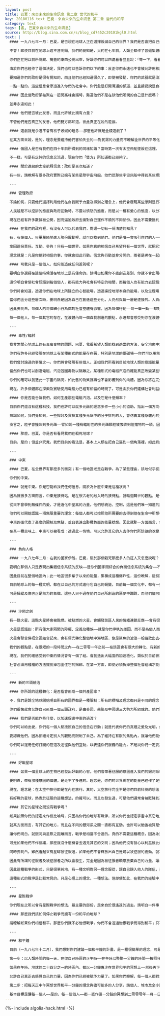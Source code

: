 ```yaml
---
layout: post
title: 巴夏：來自未來的生命訊息 第二章 當代的和平
key: 20180116_text_巴夏：來自未來的生命訊息_第二章_當代的和平
category: text
tags: [書, 巴夏來自未來的生命訊息]
source: http://blog.sina.com.cn/s/blog_cd7452c20101kgl0.html
text: |
  #### 一九八七年一月：巴夏，是否現在地球人正在選擇毀滅自己的世界？我們是否會把自己爆炸掉？

  不會！即使目前在地球上還不甚明顯，我們的覺知是，大約在七年前，人類全都作了普遍集體的無意識協議，不會使用核武器來摧毀自己。你們所看到的地球上更多的暴力，是那些想法的最後痕跡，在現在浮現到表面來。你們正在把暴力由系統中放出，可以說是，現在你們在無意識裡已經知道施放暴力是安全的，也因為這一切都不會造成終極的毀滅。

  你們正在把以前所隱藏、掩蓋的東西公開出來，好讓你們可以四處看看並且說：「等一下，看看發生了什麼事；看看我們在做些什麼？我們真的希望我們的世界如此嗎？如果不，就讓我們改變！」你們現在知道，把所有隱藏的東西帶出來是安全的，好去檢查，好把事情創造成你們所想創造的那樣。我們之所以能在現在告訴你們這些，是因為你們已經作了決定。

  由於你們已經作了這個決定，我們也可以告訴你們以下的事：反正你們永遠也不會被允許用核武去毀滅自己。那是你們的世界，你們可以對它為所欲為⋯⋯只要你們是在自己的後院中所作的事！核子毀滅會破壞時空連續體的次元間結構，並影響到與你們毫無關係的其它文明。而這是不被允許的。

  要知道你們的政府是很有覺知的，而且他們已經知道很久了，即使被發動，你們的武器就是沒法子生效。他們已經收到很清楚的示範：聯盟中有許多宇宙飛船都是這樣的例子。他們直接集中在你們的火箭基地上，透過破壞電磁——而使所有的發射機制失靈。你們的政府及軍隊已經收到了很多此類的示範。所謂超強大國間的核武器緊張，由前述的觀點來看，只是作戲而已，他們不想失去你們的注意力。

  一點一點的，這些信息會滲透進入你們的社會中。你們愈是打開溝通的頻道，並且接受說是自己創造自己的政府的理念，以及你們愈是允許政府來服務公眾而不是統治公眾，政府就愈能與大家分享訊息，去談我們的存在，政府之所以如此作，基本上是按照政府所想像的民眾所需要被保護的方式而保護著大家。

  #### 因此當政府領袖聚在一起開高峰會議時，難道他們不是在談他們所說的自己是什麼嗎？

  並非永遠如此！

  #### 他們是否彼此友善，而且允許彼此擁有力量？

  不管他們是否真正的友善，他們雙方都知道，彼此真正在說的遊戲。

  #### 遊戲就是永遠不會有核子毀滅的理念——那麼也許就是金錢遊戲了？

  在某方面來說，是的，理念是要維持他們害怕失去的——對民眾的力量而不瞭解全世界的平等化，將會幫他們得到自我賦予力量，同時也幫助大家加強力量。

  #### 俄國人是否有我們在四十年前所得到的同樣知識？當時第一次有太空飛船墜毀在這裡。

  不一樣。可是有足夠的信息交流過，現在你們「雙方」所知道都已經夠了。

  #### 關於進級的太空航程信息：政府是否也知道？

  有一些，請瞭解有很多政府實際已擁有某些星際宇宙飛船。他們從那些宇宙飛船中得到某些理論及科技，而做出了自己的船，可是並不順利。因為他們少了一些關於在瞭解科技時，要運用意識作為公式的一部分的幾個觀念。而且有一些材料是稍微超越他們貫通的能力。他們不時運用部分的科技；而且在某方面，即使在他們擁有之前，他們已經在努力得到這些瞭解。他們的確知道某些基本的原則。

  ---

  ### 管理政府

  不論如何，只要他們選擇利用他們在自我賦予力量及得到之理念上，他們會發現某些原則是行不通的——因為這些是建立在整合的觀點上。你們的政府正在開始學習，但是由於你們把政府所創造成的狀態，政府表現得好像要比社會主流還要緩慢。

  人民越是不以控訴的態度與政府互動時，不要以憤怒的態度，而是以一種有愛心的態度，以分享的，無條件之愛的態度，並且對政府表達說，你們相信和平，說你們知道有另外的簡單方法，有其它方式更能運用所存在的實相，而不是透過築牆來開路——那麼也許政府會開始轉變計畫，而願意與人民分享信息；而不會以為分享信息時，他們就會失去自己的力量。

  現在已經有許多數據被公開，因而逼迫政府去面對自己運作不順的不同部份。因此不需要批判，從這個觀點開始，不需要有負面的感覺。情況已經把你們調整好了，現在你們知道自己可以如何去服務：透過對政府建議不同的作法，讓他們聽見全體民眾都這麼說：「我們相信和平，讓我們用和平的方式做，好嗎——大家一起來。」

  #### 在我們的政府裡，有沒有人可以代表我們，對這一切有一份清楚的知見？

  有，有幾個人。只要單純地進入那份震動裡，就可以找到他們。他們是唯一會吸引你們的人——是能夠做好事情的人，是與你們平等的人，但是首先你必須與他們平等。因此勇敢些，以一種有愛的方式去互動——很大聲又很實際的。你們就是你們的政府，正如我們先前說過的。當你們在政府建築物中時，沒有理由可以不自在，要像在家中的感覺。可是除非你們開始某種形式的溝通、行動，否則你們永遠不會知道，事實上你和你的政府是平等的，長久以來，人們都以為政府與你是不同的社會階層——你們把照顧好自己生命的責任交給了政府。

  拿回這份責任。互動、參與！只有一個世界。如果你真的相信自己希望只有一個世界，就把它當作一個世界來行動。如果地球真的像我們的世界一樣只有一個世界時，那麼絕對不會有任何地方會把你阻擋在外。只要知道，如果你輻射此種頻率，你將會發現在地球上，絕對不會有所謂叫做政府的障礙存在——任何時間，任何地點都不會有。你會發現自己被邀請，或是你會發現那些機會全自動地提供給你。你將會流到一些地方，好讓你把一些暗示放在這裡，一些會話放在那裡，在茶會裡，與彼此相識。

  理念就是：凡是你絕對相信的事，你就會如此行動。信念與行動並非分開的，兩者是綁在一起的，兩者是一件事。你怎麼相信就怎麼行動，而你怎麼行動就會怎麼相信。你愈是願意允許自己有行動的自由，你就愈不會呆坐在那裡，只會抱怨現況。

  #### 可我只是一個個人，如何能造成任何差別呢？

  要明白你選擇在這個時候活在地球上是有使命的。請明白如果你不能創造差別，你就不會出現在這裡。當你開始明白：你的社會中每一件事的聯繫，都與你有關，當你與事物相關時，你會開始瞭解：每一個個體都會使整體的社會有所不同。

  這份明白會使社會認識到每個個人，都有能力與社會有特定的相關，而每個人也有能力去認識自己內在有社會的整體性在。如此就形成了由個人的人格到大眾意識之間的橋樑、連繫及環扣，讓你們明白，由於你們與一切都是相連接的，你所進行的一舉一動，你的每一個支持，你所創造的每件事，都會成為其它事件的槓桿，很細微地把觀念由一個方向轉到另一個方向。

  你們將會知道，透過你們在地球上所建立的心智能場，透過操控地球本身的能場，以及生理場，你們以種種方式銜接在一起。你們稱呼自己文明的所有理念——生理，心智、情緒及靈性——全部是由同一基本均質的能場即原始意識所延生出來的，一切都是由原始意識所分化出來。而且一切都是，正如我們所常說的，是你們的世界的洋蔥的層層結構。你們由均質合一的能場中創造許多不同的層次，而均質合一的能場是你們所稱的物質的根本創造基礎。

  當你們區分這些層次時，要明白是因為自己在創造這些分化，人仍然與每一層是連接的。人與內外之所有的層次也都是相接通的。所有的層次都在你內在，因此你在內在所作的每一舉動，都會在外在物質的覺知裡有所互動——因為外在的物理世界，只是反映著你在內在所探索的每一個理念。旅行，在物理實相中移動——不論你運動的模式為何；不論是走路、跑步、開車、或是乘飛機，甚至坐宇宙飛船——任何在空間中的移動，都是你內在理念的移動，被放大並以一個象徵反映回來給你。

  因此要明白，每個人的每個細小行為都對社會整體有影響。因為每個行動——每一舉一動——都對其它行動有意義。所有的行動都是平等的，會進入你們所創造的社會的整體裡面。因此現在你們開始認識到，介於個人及社會之間是沒有隔閡的，你可以開始認識到，當你開始行動時，全社會也會以整體跟著你動，你是浸在液體之內。

  每一個他人，每一個其它的存在，在液體內每一個自我創造的觀點，永遠都會感受到你在液體中的一舉一動，所造成的暗流或潮起潮落。他們永遠都能夠知覺到你的流向、你運用的方向、你所給出的力量，以及你所加給液體的能量。你們每一個人，不論你們是否在意識有覺知，都對此一活動很敏感，對你的意願十分地敏銳，而去成為你所想成為的狀態，你在這輩子中所選擇要成為的樣子。

  ---

  ### 毒性/輻射

  我非常關心地球上的有毒廢棄物的問題，巴夏，我很希望人類能找到適當的方法，安全地來中和或淨化這些廢物。

  你們有許多已經發現在地球上有某種形式的能量存在著，特別是地球的電磁場——你們可以用無污染的方式去接取所有的能量，且源源不絕地供應你們所能想像到的所有能量需求。由於你們已經決定創造了某些科技，卻有破壞性的副產品，我們有一些理念可以用在消除這些擔憂上。

  我們曾討論過的事情之一。你們將會發現有些個人，正如我們所看到目前地球人類的意識能量，正開始調查並發現一些聚合物塑膠材料，真的有能力與有毒廢物的殘基作分子的鍵結。如此就能形成某種形式的保存，某種吸收保存的過程，好讓毒性——我們特別是指輻射毒物——再也不會外洩出來。這種聚元酯也許會在十二到十四年後出現於你們的社會中，因為我們可以由你們的科技進化的能量中預測。

  當然你們也可以創造電磁、汽泡包圍毒物以隔離之。某種形式的電磁汽泡的確能真正改變某些物質的分子組成，使它至少變成中性，即使沒法子真正使用。總之，當地球上每個人的震動速度或頻率加速到更高的狀態時，那麼當你們在低頻率時所創造的一些物質，就不再對肉體有影響。他們會有另一種實相層次，另一頻率層次，而無法再於物理實相中造成影響，因為高、低頻率已不再相關，不再同步於當初物質被創造的先前實相。

  你們的確可以創造此一宇宙的隔閡，如此舊的物質就再也不會影響到你的肉體，因為你將在完全不同的水平上運作。無論如何，正如我們所說的，當你們的社會允許自己明白，人們所需的所有電力、能源，所有的工業耗能需求，都可以利用電磁或重力原理供應。那麼就不再需要製造那些有毒廢物。電磁及重力就足以供應你們所想創造的成就。從那時開始，你們再也不必創造任何有毒的、放射性副產品。

  現在，許多個體都在探索及實驗使用電磁力已經有相當的時間了。可是由於你們建構社會利益的方式，有些實驗被打壓下來。那是因為那些實驗目前並不符合控制科技者的利益。一旦這些障礙被拿走，許多人會開始明白，某些方法存在著——有些已經存在數十年了——那些方法會消除掉人類所有的能源問題。

  #### 你是否能告訴我們，如何生產那些電磁汽泡，以及它是什麼頻率？

  目前你們還沒有這種科技。我們也許可以就多元酯的理念多作一些小小的協助，指出一個方向——但是只有指出而已。我們不能把全盤的理唸給你們——（A）由於你們的一些科技還沒有決定好；因此我們不能以絕對的確定性來預測這樣的事。（B）由於有些這類事情，必須由你們自己去發現。我們不能拿走你們自己去發現的過程。

  無論如何，我們覺知到，一些探討及實驗某種多元酯中的分子排列的人，會仿真某種身體內的生化過程，某種人體內D N A及R N A結構之生化安排，就是最接近結果的方法。在某一方面，我們所說的是，這些多元酯，用很鬆散的術語來說，其本質幾乎是生物-有機物，在某種程度上，對某種元素有親和力，在吸收這些重元素進入其結構時，他們會形成一種基質，某一種有磁性的基質，會真正的創造一種極化的效應，讓那些粒子被多元酯所吸收。

  換言之，粒子會撞及到多元酯——譬如說一種有輻射性的多元酯顆粒被吸收到阻擋物的一頭。因此阻擋物的另一頭就會有某樣東西被釋出，可是它極性化的方式會是一種還看不出來有極化的狀態。這種新的極化顆粒，將不會對人有害，然而它會仍然存在。在某一方面而言，它是另一種類型的污染，可是不會對人有害。我們目前所能作的就是：把基本機制告訴你們。我們目前無法得到更特定、確定，以地球科技的條件去創造此一機制的知識。

  #### 那麼，巴夏，你是否有看見我們在殺死地球？

  目前，是的；但並非究竟。我們目前的看法是，基本上人類在把自己逼到一個角落裡，如此終於會使人們想到：作事可以有更有利益及效率的方式。我們的看法是，在未來的二十年左右，當你們的社會完全認識到自己在自掘墳墓，那時人們就會找到方法，並且快速地轉化自己的世界。一旦有了這份認識，改變就可以發生，就歷史而言，可以幾乎在一夜之間改變。

  ---

  ### 中東

  #### 巴夏，在全世界有那麼多的衝突；有一個地區老是在戰爭。為了某些理由，該地似乎從來不曾開展在世界其它地方所看見的正向改變。

  你們的中東。

  #### 就是中東。你是否能給我們任何信息，關於為什麼中東是這種狀況？

  因為就很多方面而言，中東是接待站，是在很古老的融入時的接待點，就輪迴轉世的觀點，是一些很強烈的負面能量融入地球的所在。在你們歷史上有個人被稱作阿卡地的沙罔，是來自獵戶星的投胎。在人類歷史中，此人被認作創造了阿拉伯帝國的人；用劍征服了整個中東。因此它是建立在許多獵戶星的原則上，住在中東的每個人都十分地掙扎，因為他們相信——正如當年獵戶星人所做的一般——掙扎是唯一能表達並瞭解自己的方法，只有通過衝突才能達成。因此，基本上你們會發現，他們有許多的能量，在很多前世中，都以戰爭的形式外顯出來。

  從來不曾學到無條件的愛，才是造化中至高的力量。他們想統治、控制，這是他們唯一知道的與造物之間的關係。他們努力去瞭解自己是不同的表達，學習到他們可以表達威力及能量，如此他們就感覺到很自然地與地球連繫在一起。而現在，他們可以用更正向的方式來表達。

  他們可以開始認識一項無限重要的理念：每個人都可以按照他所需要的去得到他在生命中所想得到的任何事物，而不必去傷害他人或自己，才能得到。每個人都是如此地有威力。他們正開始被許多其它的文化所同化；讓他們有機會明白。他們能以正向的方式來混合併平衡能量，不必變成理念的掙扎或衝突。因為當把所有的理念結合時，很矛盾地，反而會允許他們以最輕易的方式去表達他們的理念。

  中東的確代表了高度的限制及焦點，並且表達出那種負面的能量狀態。因此就那一方面而言，他們是地球上所有其它實相及文化所旋轉繞行的坩鍋，中東是表達出全地球其它地方所剩下的負向性，這個小戲院代表著你們的世界中古老信念系統的高度濃縮。

  在某一種意味上，中東可以被看成：透過此一情境，可以允許其它的人去作你們所該做的改變，由於他們願意擔任作地球上絕大多數的負向性之收容所，如此就讓其它人能去做他們所想作的改變。一旦其它人將自己定好之後，那麼中東就可以有最偉大最快速的改變潛力，因為他們再也不必為其它的世人，拿著那象徵性的火把。

  ---

  ### 負向人格

  #### 一九八七年二月：在我的國家伊朗。巴夏，關於那個殺死那麼多人的狂人又怎麼說呢？

  要明白那個人只是表現出集體信念系統的反映——是你們國家間綜合的負面信念系統的集合——不僅是在那個國家，也是當時你們的整個文明。另外有些人也會經以這種方式服務過，而且還會有更多人會如此做。這些個人並不知道，他們有足夠的堅強，可以不必去反映這些負向的程度。

  因此目前在整個地區內；此一地區很多輩子以來的能量，累積成這種爆炸性，這份瞭解，這份獨特的觀點，允許某些個人去活出所有的害怕，所有的負面，所有該文明所感受到的與造物的沒有連繫。

  目前地球上的每一種文明，都在以自己的方式進行它自己的蛻變。目前每一個文化中，都有一些個人，他們成長的過程相信自己是軟弱的；而這些軟弱的個人，會接來一些他們認為是威力及強而有力的東西，也就是去操縱並傷害他人。

  可是操縱及傷害正是無力的象徵。這些人只不過在他們自己所創造的惡夢中蹦跳，而他們儘可能地帶領許多人——因為他們感受到自己內在正在死亡。在未來的十年中，該種文化會經歷許多快速的改變；事實上，在中東會有完全並完整的轉變。

  ---

  ### 沙罔之劍

  有一點火星，這點火星將會被點燃。被點燃的火星，會觸發該區人民的情緒連鎖反應——會有很大的代價。由一九九七到二零零零年間——分歧會持續到二零一一年——該區會進行一種在近代史上不曾被認知的改變。

  火星是認識到：所有使大家隔閡的障礙、定義及種族——就是你們爭執的原因，而不是為個人而爭。個人只是承擔起來所有使人們隔閡的象徵而已——所有的理念及信念，所有的種族及古老的方式；所有的習慣及儀式，古老的種族不平等的觀念，包括種姓、及社會階層等等。

  火星會聯合併把全區結合起來，會有曙光轉化整個地中海地區，像是鯊魚的波浪一般擴散出去——是光的波浪。正如我們對你們現在能量的觀察，大約在一九九七年就會有騷然的互動，在社會、政治及宗教的明白上，使他們重新檢討自己的信念。無論如何，同時也會形成一個坩鍋，讓某些靈魂能出來大放異彩，十分熱烈。

  我們的觀點是，在很短的一段時間之內——在二零零一年之前——在該區會有很大的轉化、有新的系統，明白及模型或模版，讓全地球可以發展出一個政府。而打下世界政府的基礎，而在二零一一至二零一三年間成就世界政府。

  現在，我們的確感受到中東的情況會有一個了結。會創造出大幅度的加速極化，類似於目前世界其它地方所探索的極性。你們花了約十年的時間才通過種種的階段，他們會在很短暫的時間裡通過。也許還會有很多的暴力興起，有許多理念也許會在生理上被拆除。但是仍然，雖然是暴力——而並非必須如此——仍然有意願為新的明白留出空間。

  社會必須用種種的方法擺脫掉包圍住它的捆綁。在某一方面，即使必須拆掉整個社會結構才能達成，還是會達成的。再一次，不是必須如此。但是由於很深很深的苦難——由於那份意願造成了中東的重大變化：現在沙罔之劍將反映著光明。

  ---

  ### 新的三頭統治

  #### 你所說的這種轉化：是否指會形成一個共產國家？

  不，我們是說全地球開始明白所有的國界都是一種限制；所有的標幟及理念都只是不同的理念；在每一種文化中都有許多事物可以融合、同化並獲益。那將不是目前地球已有的任何標幟；就是很單純地作全地球的統合——只有一個地球。

  你們很快就會允許自己形成一個三頭政府，是由美國、蘇聯及中國這三大勢力所組成的。他們聯合起來成為三頭政府，會成為領導的典範，好好讓其它的文化能形成自己的和平、自己的世界政府。從那時開始，國界會開始在接著的一百年之內溶化掉。

  #### 我們是否能作些什麼，以加速促進中東的過渡？

  你們可以給出愛，你們每一個人都按照自己的信念在行動；就是代表你們的真理之愛及光明，如此便能成為核心閃亮的典範，成為你們所圍繞的核心的光彩典範，那時你們可以成為三百六十度的鏡子圍繞著核心，反映給他們，讓他們瞭解自己可以往正面方向作改變的潛力。

  要認識他們，因為拒絕肯定別人的觀點而限制了自己。為了維持在有限的焦點內，就讓他們能做到自己的工作。你們愈是有意願，作為包圍他們的外圍世界，願意去改變及作一些能代表你們的愛及光明的事情，就有更強烈的光與愛照射在他們身上。那麼總會有一個時間點，使他們再也無法拒絕你們所給出的愛與光。

  你們可以運用任何打開的管道及途徑與他們互動，以表達你們服務的能力，不是說你們一定要加入去與他們互動，表現得好像你們要去改變他們一樣，使得事情看來好像是你們相信他們應該改變，並且是以一種批判的方式在作。我們所說的不是這種方式。而是你們可以運用所找到的任何機會，把自己溜進去，去分享你們是什麼樣子的人。然後他們會在四周看見更多意願的反映，願意用正向的理念與古老的負向平衡起來。

  ---

  ### 好戰星球

  #### 如果一個星球上的生物已經發出好戰的心智，他們會帶著征服的意圖進入我們的銀河系嗎？這有沒有可能發生，巴夏？

  要明白，帶有那種意圖的個體，是走不了多遠的。理念是，你們的世界現在的能量已經作了足夠的轉變，那麼即使在近處有另一個文明企圖來征服並統治地球，他們現在也很難找到你們。因為你們的震動已經不同於任何好戰的文明，使他們無法來到這裡侵略。

  現在，理念是：在太空中旅行即是在內在旅行。真的，太空旅行完全不是你們目前科技的想法，你們以為是在空間的表面飛行。當你們瞭解到如何掃除時、空本身的障礙，你們將會發現，那需要一種高度整合的態度，而高度整合的態度，就會使個體非常不可能進入好戰的本質，事實上如果你們是好戰的，就沒法子走得很遠。即使你們作了那樣子的嘗試，很可能你們會發現自己反而跑到另一頭去了。

  有好戰的星球，熱衷於征服的這種想法，的確可以，而且也發生過，可是他們通常會被貶降到某一層次的次元中。很多時候，那意謂著他們真的必須在物理上接近彼此，而且就我們所知，在地球的幾百光年距離內，並沒有如此好戰的種族存在著。理念是這樣子的：既然你們的震動已經改變成他們所無法瞭解的模式，即使他們看著你們，也許並不會看到你們。因此，就鄰近而言，地球才是最好戰的星球⋯⋯而我們並不害怕你們。因此，事實上，如果有人該擔心時，也許是我們而不是你們。

  #### 其它的星球之間沒有戰爭嗎？

  如果按照你們的認定來作個比喻時，只因為你們的地球有戰爭，所以你們也認定宇宙中其它地方也會有⋯⋯

  就某方面而言，有其它的地方，而且在不同的銀河系之間一直都有互動，也許可以勉強被算是你們所稱的戰爭。不時地在許多不同的世界中，常會有此一主題的變化型，不是只有人類才有。然而你們許多人的想法：認為外星人的意識會對其它世界有負向的意圖,這種特定的負面意圖，並非永遠都會按照你們認定為戰爭的形式而顯現出來。

  讓你們明白，就銀河與星際之距離而言，戰爭是相當不合適的。真的不需要這種概念，因為永遠有遠超過足夠的空間可以擴展；因此有足夠的空間來容納不同的理念。每個文明在很多方面都是不同的實相，就一般而言，通常只有一個文明可以經驗到某一實相，除非不同的文明同意去分享共同的頻率及波長——如此就允許他們以種種方式來互動。

  可是如果他們不作協議，那麼就沒什麼機會去遇見其它的文明；因為他們沒有發心以利益彼此的心去互動；除非他們想引誘另一個想當受害者的整個文明，於是就由於他們的害怕、懷疑而吸引到一個會征服他人的文明。然而此一概念通常沒法子在人類典型的戰爭及統治中表現出來。正如早先所說的，星際的距離使戰爭成為很不可能。

  同時要明白，雖然看起來有星球被征服過，如果他們不曾釋放出自己是可以被征服的震動，就不可能有被征服的現象，如此你們會發現，所謂最好的防衛，就是很單純地知道自己沒有那種震動即理念。而他們，由於活在不同的實相上，永遠也沒法子找到人類。如果他們來到你們的地球上，對他們來說，看起來就是個無人的地球。

  因此有所謂的征服者及被征服者之所以會發生，完全是因為被征服者願意放棄自己的力量，讓自己的生命完全被別人所控制；放掉所有的力量，以及為自己的生命去創造的責任。而這一切之所以被取走，是因為他們自己同意，因為如果沒有一份同意，就不可能發生。

  因此這種戰爭的形式，只是很單純地，有一種文明對另一理念服從，讓自己歸入他人的隊伍，另一文明成功地運用該理念引誘另一文明歸入他們的旗幟之下。「征服」的文明，基本上就是說服另一文明，允許自己被他們統治，而增加了自己的數目及力量。他們可以經由照顧好另一文明的需要，為他們的需要負起責任來，而且在此一過程裡，拿走他們認識並相信自己可以創造自己的生活的能力。

  這種形式的戰爭是比較常見的。只是心理上的理念，一種想法。但即使如此，在我們的經驗中，也是相當不尋常，因為沒有幾個文明願意去忘記自己是誰，是什麼以至於吸引另一個文明來與他們達成這樣的「征服」，而也很少有文明願意如此去統治其它的世界；這兩種想法在我們的經驗裡都很少見。

  ---

  ### 星際戰爭

  你們現在之所以會有星際戰爭的想法，最主要的部份，是來自於很遙遠的過去。請明白一件事：雖然我們並沒有說以往所描繪的畫面，是真的事實，你們的科幻故事——特別是星球大戰的電影——的確帶有一份很強的洞見；告訴你們說那是很久以前的事。的確故事不再與現在有任何關係。至少不是所謂的迫在眉睫！它代表古老的負向循環，以及與你們源頭的許多其它星系之間的連繫。電影只是把它弄成了未來的形式。

  #### 那麼我們該如何停止戰爭而擁有一份和平的地球？

  請瞭解如果你們相信和平，那麼你們就不必憎恨戰爭，你們不會透過憎恨戰爭而得到和平；只有透過愛和平才能得到和平。恨只會加強你們所不喜歡的東西；因為你們專注在恨上。要和平，和平地活、呼吸和平、分享和平。要愛、無條件地愛，會在眨眼之間轉化你的整個世界。無條件地愛全體。

  ---

  ### 和平鐘

  目前（一九八七年十二月），我們想對你們建議一個和平鐘的計畫。是一種很簡單的理念，可是很有衝擊力。計畫如下：

  第一步：以人類時間的每一天，在你自己時區的正午時——在午時以整整一分鐘的時間——按照任何你感覺舒服的方法去冥想世界和平一分鐘。觀想地球世界在享受著和平及和諧，用任何你所喜歡的想像，或予以可視化。那麼你們就可以創造一種行動、一種動力，在全球創造一份電磁衝擊；因為我們知道你們地球有很多時區。

  如果在午時，地球的二十四分之一的時區內，都以一分鐘專注在世界和平的冥想上——然後再下一個時區，再下一個時區；一路繞地球一圈，繞下去，繞下去，繞下去，一天又一天！人們會真正地創造電磁動力，那真的可以旋轉你們，在你知道以前，就轉入了第四密度，進入周圍完全的同步裡。

  允許自己真正去感覺自己的力量，因為你們已經被賦予力量了。如果你們瞭解，每一個人都對全地球有極深遠的衝擊，你們就會以想像不到的方式去改變世界——很快速的。你們將會以極快的速率來加速，如果在二零零零年能夠達成和平，那麼從二零零零年開始，會有許多事情發生，那是你們甚至無法相信的。

  第二步：把每天正中午冥想世界和平一分鐘的理念與儘可能多的人分享。請個人、城市及全小區的人響應，各州、各省、各國、社會的每個階層。請收音機及電台投入，如此每天中午十二點時，他們也允許有一分鐘靜靜地冥想。用一種聲音來提醒大家，如果你們願意的話，或是用話語提醒。讓全體參與。

  基本目標是讓每一個人——是的，每一個個人——都一直作這一分鐘的冥想到二零零零年一月一日，你們將會發現高度加速的能量，專注在全球的世界和平上，那麼介於一九九零到二零零零年間，你們將已打好只有一個世界的基礎，而不必等到二零一一，二零一三。然後就會真正有我們這個時代的和平。
---
```


{%- include algolia-hack.html -%}

